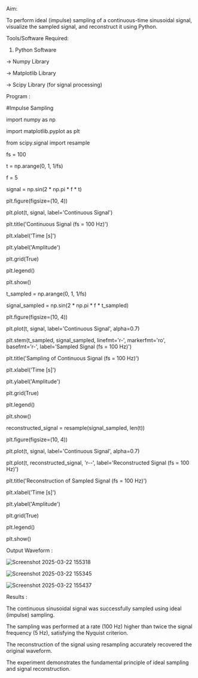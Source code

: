 Aim:

To perform ideal (impulse) sampling of a continuous-time sinusoidal signal, visualize the sampled signal, and reconstruct it using Python.

Tools/Software Required:

1. Python Software

-> Numpy Library

-> Matplotlib Library

-> Scipy Library (for signal processing)

Program :

#Impulse Sampling

import numpy as np

import matplotlib.pyplot as plt

from scipy.signal import resample

fs = 100

t = np.arange(0, 1, 1/fs) 

f = 5

signal = np.sin(2 * np.pi * f * t)

plt.figure(figsize=(10, 4))

plt.plot(t, signal, label='Continuous Signal')

plt.title('Continuous Signal (fs = 100 Hz)')

plt.xlabel('Time [s]')

plt.ylabel('Amplitude')

plt.grid(True)

plt.legend()

plt.show()

t_sampled = np.arange(0, 1, 1/fs)

signal_sampled = np.sin(2 * np.pi * f * t_sampled)

plt.figure(figsize=(10, 4))

plt.plot(t, signal, label='Continuous Signal', alpha=0.7)

plt.stem(t_sampled, signal_sampled, linefmt='r-', markerfmt='ro', basefmt='r-', label='Sampled Signal (fs = 100 Hz)')

plt.title('Sampling of Continuous Signal (fs = 100 Hz)')

plt.xlabel('Time [s]')

plt.ylabel('Amplitude')

plt.grid(True)

plt.legend()

plt.show()

reconstructed_signal = resample(signal_sampled, len(t))

plt.figure(figsize=(10, 4))

plt.plot(t, signal, label='Continuous Signal', alpha=0.7)

plt.plot(t, reconstructed_signal, 'r--', label='Reconstructed Signal (fs = 100 Hz)')

plt.title('Reconstruction of Sampled Signal (fs = 100 Hz)')

plt.xlabel('Time [s]')

plt.ylabel('Amplitude')

plt.grid(True)

plt.legend()

plt.show()



Output Waveform : 

![Screenshot 2025-03-22 155318](https://github.com/user-attachments/assets/442e4910-09f2-4f8a-92cb-1967fe470e19) 

![Screenshot 2025-03-22 155345](https://github.com/user-attachments/assets/d8783a8d-906c-46d9-8bff-72e6dbd420c8) 

![Screenshot 2025-03-22 155437](https://github.com/user-attachments/assets/21ed6514-a25d-4479-9b5d-b3e433ba5d68)

Results :

The continuous sinusoidal signal was successfully sampled using ideal (impulse) sampling.

The sampling was performed at a rate (100 Hz) higher than twice the signal frequency (5 Hz), satisfying the Nyquist criterion.

The reconstruction of the signal using resampling accurately recovered the original waveform.

The experiment demonstrates the fundamental principle of ideal sampling and signal reconstruction.
